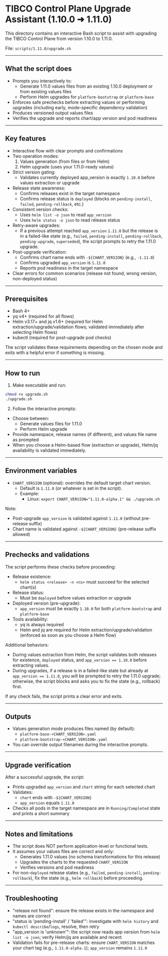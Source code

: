 # TIBCO Control Plane Upgrade Assistant (1.10.0 ➜ 1.11.0)

This directory contains an interactive Bash script to assist with upgrading the TIBCO Control Plane from version 1.10.0 to 1.11.0.

File: `scripts/1.11.0/upgrade.sh`

---

## What the script does

- Prompts you interactively to:
  - Generate 1.11.0 values files from an existing 1.10.0 deployment or from existing values files
  - Perform Helm upgrades for `platform-bootstrap` or `platform-base`
- Enforces safe prechecks before extracting values or performing upgrades (including early, mode-specific dependency validation)
- Produces versioned output values files
- Verifies the upgrade and reports chart/app version and pod readiness

---

## Key features

- Interactive flow with clear prompts and confirmations
- Two operation modes:
  1) Values generation (from files or from Helm)
  2) Helm upgrade (uses your 1.11.0-ready values)
- Strict version gating:
  - Validates currently deployed app_version is exactly `1.10.0` before values extraction or upgrade
- Release state awareness:
  - Confirms releases exist in the target namespace
  - Confirms release status is `deployed` (blocks on `pending-install`, `failed`, `pending-rollback`, etc.)
- Consistent version checks:
  - Uses `helm list -o json` to read `app_version`
  - Uses `helm status -o json` to read release status
- Retry-aware upgrades:
  - If a previous attempt reached `app_version` `1.11.0` but the release is in a failed-like state (e.g., `failed`, `pending-install`, `pending-rollback`, `pending-upgrade`, `superseded`), the script prompts to retry the 1.11.0 upgrade.
- Post-upgrade verification:
  - Confirms chart name ends with `-${CHART_VERSION}` (e.g., `-1.11.0`)
  - Confirms upgraded `app_version` is `1.11.0`
  - Reports pod readiness in the target namespace
- Clear errors for common scenarios (release not found, wrong version, non-deployed status)

---

## Prerequisites

- Bash 4+
- yq v4+ (required for all flows)
- Helm v3.17+ and jq v1.6+ (required for Helm extraction/upgrade/validation flows; validated immediately after selecting Helm flows)
- kubectl (required for post-upgrade pod checks)

The script validates these requirements depending on the chosen mode and exits with a helpful error if something is missing.

---

## How to run

1) Make executable and run:

```bash
chmod +x upgrade.sh
./upgrade.sh
```

2) Follow the interactive prompts:
- Choose between:
  - Generate values files for 1.11.0
  - Perform Helm upgrade
- Provide namespace, release names (if different), and values file name as prompted
- When you choose a Helm-based flow (extraction or upgrade), Helm/jq availability is validated immediately.

---

## Environment variables

- `CHART_VERSION` (optional): overrides the default target chart version.
  - Default is `1.11.0` (or whatever is set in the script).
  - Example:
    - Linux: `export CHART_VERSION="1.11.0-alpha.1" && ./upgrade.sh`

Note:
- Post-upgrade `app_version` is validated against `1.11.0` (without pre-release suffix)
- Chart name is validated against `-${CHART_VERSION}` (pre-release suffix allowed)

---

## Prechecks and validations

The script performs these checks before proceeding:

- Release existence:
  - `helm status <release> -n <ns>` must succeed for the selected chart(s)
- Release status:
  - Must be `deployed` before values extraction or upgrade
- Deployed version (pre-upgrade):
  - `app_version` must be exactly `1.10.0` for both `platform-bootstrap` and `platform-base`
- Tools availability:
  - yq is always required
  - Helm and jq are required for Helm extraction/upgrade/validation (enforced as soon as you choose a Helm flow)

Additional behaviors:
- During values extraction from Helm, the script validates both releases for existence, `deployed` status, and `app_version == 1.10.0` before extracting values.
- During upgrades, if a release is in a failed-like state but already at `app_version == 1.11.0`, you will be prompted to retry the 1.11.0 upgrade; otherwise, the script blocks and asks you to fix the state (e.g., rollback) first.

If any check fails, the script prints a clear error and exits.

---

## Outputs

- Values generation mode produces files named (by default):
  - `platform-base-<CHART_VERSION>.yaml`
  - `platform-bootstrap-<CHART_VERSION>.yaml`
- You can override output filenames during the interactive prompts.

---

## Upgrade verification

After a successful upgrade, the script:

- Prints upgraded `app_version` and `chart` string for each selected chart
- Validates:
  - `chart` ends with `-${CHART_VERSION}`
  - `app_version` equals `1.11.0`
- Checks all pods in the target namespace are in `Running/Completed` state and prints a short summary

---

## Notes and limitations

- The script does NOT perform application-level or functional tests.
- It assumes your values files are correct and only:
  - Generates 1.11.0 values (no schema transformations for this release)
  - Upgrades the charts to the requested `CHART_VERSION`
  - Verifies versions and pod readiness
- For non-`deployed` release states (e.g., `failed`, `pending-install`, `pending-rollback`), fix the state (e.g., `helm rollback`) before proceeding.

---

## Troubleshooting

- "release not found": ensure the release exists in the namespace and names are correct
- "status is 'pending-install' / 'failed'": investigate with `helm history` and `kubectl describe`/`logs`, resolve, then retry
- "app_version is 'unknown'": the script now reads app version from `helm list -o json`; verify Helm/jq are available and recent
- Validation fails for pre-release charts: ensure `CHART_VERSION` matches your chart tag (e.g., `1.11.0-alpha.1`); `app_version` remains `1.11.0`
